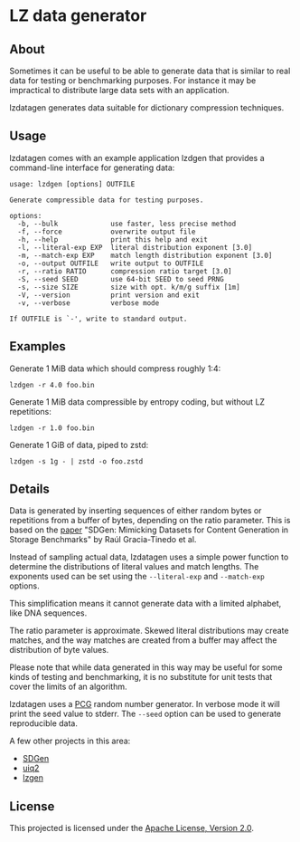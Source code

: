 
LZ data generator
=================

About
-----

Sometimes it can be useful to be able to generate data that is similar to real
data for testing or benchmarking purposes. For instance it may be impractical
to distribute large data sets with an application.

lzdatagen generates data suitable for dictionary compression techniques.


Usage
-----

lzdatagen comes with an example application lzdgen that provides a command-line
interface for generating data:

    usage: lzdgen [options] OUTFILE

    Generate compressible data for testing purposes.

    options:
      -b, --bulk             use faster, less precise method
      -f, --force            overwrite output file
      -h, --help             print this help and exit
      -l, --literal-exp EXP  literal distribution exponent [3.0]
      -m, --match-exp EXP    match length distribution exponent [3.0]
      -o, --output OUTFILE   write output to OUTFILE
      -r, --ratio RATIO      compression ratio target [3.0]
      -S, --seed SEED        use 64-bit SEED to seed PRNG
      -s, --size SIZE        size with opt. k/m/g suffix [1m]
      -V, --version          print version and exit
      -v, --verbose          verbose mode

    If OUTFILE is `-', write to standard output.


Examples
--------

Generate 1 MiB data which should compress roughly 1:4:

    lzdgen -r 4.0 foo.bin

Generate 1 MiB data compressible by entropy coding, but without LZ repetitions:

    lzdgen -r 1.0 foo.bin

Generate 1 GiB of data, piped to zstd:

    lzdgen -s 1g - | zstd -o foo.zstd


Details
-------

Data is generated by inserting sequences of either random bytes or repetitions
from a buffer of bytes, depending on the ratio parameter. This is based on the
[paper][SDGen] "SDGen: Mimicking Datasets for Content Generation in Storage
Benchmarks" by Raúl Gracia-Tinedo et al.

Instead of sampling actual data, lzdatagen uses a simple power function to
determine the distributions of literal values and match lengths. The exponents
used can be set using the `--literal-exp` and `--match-exp` options.

This simplification means it cannot generate data with a limited alphabet, like
DNA sequences.

The ratio parameter is approximate. Skewed literal distributions may create
matches, and the way matches are created from a buffer may affect the
distribution of byte values.

Please note that while data generated in this way may be useful for some kinds
of testing and benchmarking, it is no substitute for unit tests that cover the
limits of an algorithm.

lzdatagen uses a [PCG][] random number generator. In verbose mode it will print
the seed value to stderr. The `--seed` option can be used to generate
reproducible data.

A few other projects in this area:

  - [SDGen](https://github.com/iostackproject/SDGen)
  - [uiq2](http://mattmahoney.net/dc/uiq/)
  - [lzgen](http://encode.ru/threads/305-Searching-for-special-file-generator)

[SDGen]: https://www.usenix.org/node/188461
[PCG]: http://www.pcg-random.org/


License
-------

This projected is licensed under the [Apache License, Version 2.0](LICENSE).
